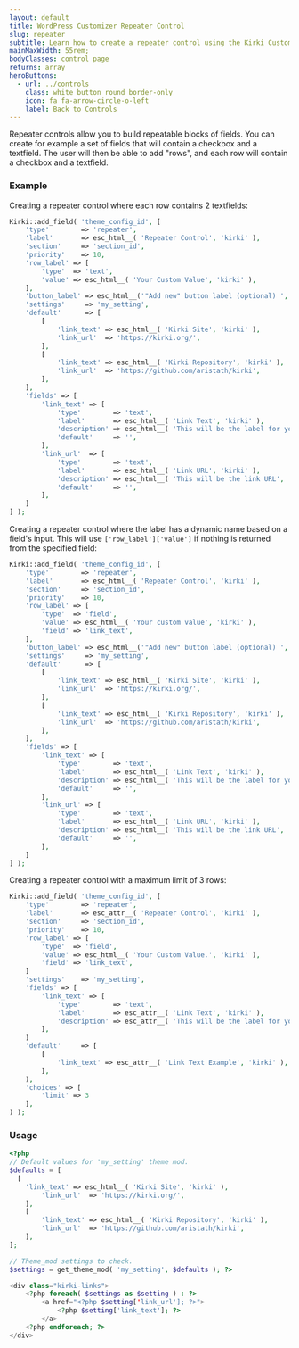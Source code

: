 ```yaml
---
layout: default
title: WordPress Customizer Repeater Control
slug: repeater
subtitle: Learn how to create a repeater control using the Kirki Customizer Framework.
mainMaxWidth: 55rem;
bodyClasses: control page
returns: array
heroButtons:
  - url: ../controls
    class: white button round border-only
    icon: fa fa-arrow-circle-o-left
    label: Back to Controls
---
```


Repeater controls allow you to build repeatable blocks of fields.
You can create for example a set of fields that will contain a checkbox and a textfield. The user will then be able to add "rows", and each row will contain a checkbox and a textfield.

### Example


Creating a repeater control where each row contains 2 textfields:

```php
Kirki::add_field( 'theme_config_id', [
	'type'        => 'repeater',
	'label'       => esc_html__( 'Repeater Control', 'kirki' ),
	'section'     => 'section_id',
	'priority'    => 10,
	'row_label' => [
		'type'  => 'text',
		'value' => esc_html__( 'Your Custom Value', 'kirki' ),
	],
	'button_label' => esc_html__('"Add new" button label (optional) ', 'kirki' ),
	'settings'     => 'my_setting',
	'default'      => [
		[
			'link_text' => esc_html__( 'Kirki Site', 'kirki' ),
			'link_url'  => 'https://kirki.org/',
		],
		[
			'link_text' => esc_html__( 'Kirki Repository', 'kirki' ),
			'link_url'  => 'https://github.com/aristath/kirki',
		],
	],
	'fields' => [
		'link_text' => [
			'type'        => 'text',
			'label'       => esc_html__( 'Link Text', 'kirki' ),
			'description' => esc_html__( 'This will be the label for your link', 'kirki' ),
			'default'     => '',
		],
		'link_url'  => [
			'type'        => 'text',
			'label'       => esc_html__( 'Link URL', 'kirki' ),
			'description' => esc_html__( 'This will be the link URL', 'kirki' ),
			'default'     => '',
		],
	]
] );
```

Creating a repeater control where the label has a dynamic name based on a field's input.  This will use `['row_label']['value']` if nothing is returned from the specified field:

```php
Kirki::add_field( 'theme_config_id', [
	'type'        => 'repeater',
	'label'       => esc_html__( 'Repeater Control', 'kirki' ),
	'section'     => 'section_id',
	'priority'    => 10,
	'row_label' => [
		'type'  => 'field',
		'value' => esc_html__( 'Your custom value', 'kirki' ),
		'field' => 'link_text',
	],
	'button_label' => esc_html__('"Add new" button label (optional) ', 'kirki' ),
	'settings'     => 'my_setting',
	'default'      => [
		[
			'link_text' => esc_html__( 'Kirki Site', 'kirki' ),
			'link_url'  => 'https://kirki.org/',
		],
		[
			'link_text' => esc_html__( 'Kirki Repository', 'kirki' ),
			'link_url'  => 'https://github.com/aristath/kirki',
		],
	],
	'fields' => [
		'link_text' => [
			'type'        => 'text',
			'label'       => esc_html__( 'Link Text', 'kirki' ),
			'description' => esc_html__( 'This will be the label for your link', 'kirki' ),
			'default'     => '',
		],
		'link_url' => [
			'type'        => 'text',
			'label'       => esc_html__( 'Link URL', 'kirki' ),
			'description' => esc_html__( 'This will be the link URL', 'kirki' ),
			'default'     => '',
		],
	]
] );
```

Creating a repeater control with a maximum limit of 3 rows:

```php
Kirki::add_field( 'theme_config_id', [
	'type'        => 'repeater',
	'label'       => esc_attr__( 'Repeater Control', 'kirki' ),
	'section'     => 'section_id',
	'priority'    => 10,
	'row_label' => [
		'type'  => 'field',
		'value' => esc_html__( 'Your Custom Value.', 'kirki' ),
		'field' => 'link_text',
	]
	'settings'    => 'my_setting',
	'fields' => [
		'link_text' => [
			'type'        => 'text',
			'label'       => esc_attr__( 'Link Text', 'kirki' ),
			'description' => esc_attr__( 'This will be the label for your link', 'kirki' ),
		],
	]
	'default'     => [
		[
			'link_text' => esc_attr__( 'Link Text Example', 'kirki' ),
		],
	),
	'choices' => [
		'limit' => 3
	],
) );
```

### Usage

```php
<?php
// Default values for 'my_setting' theme mod.
$defaults = [
  [
    'link_text' => esc_html__( 'Kirki Site', 'kirki' ),
		'link_url'  => 'https://kirki.org/',
	],
	[
		'link_text' => esc_html__( 'Kirki Repository', 'kirki' ),
		'link_url'  => 'https://github.com/aristath/kirki',
	],
];

// Theme_mod settings to check.
$settings = get_theme_mod( 'my_setting', $defaults ); ?>

<div class="kirki-links">
    <?php foreach( $settings as $setting ) : ?>
        <a href="<?php $setting['link_url']; ?>">
            <?php $setting['link_text']; ?>
        </a>
    <?php endforeach; ?>
</div>
```
